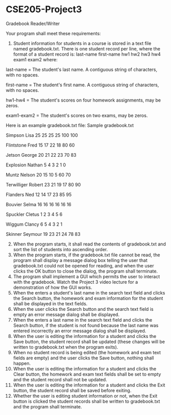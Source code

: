 # CSE205-Project3
Gradebook Reader/Writer

Your program shall meet these requirements:

1. Student information for students in a course is stored in a text file named gradebook.txt. There is one student record per line, where the format of a student record is:
last-name first-name hw1 hw2 hw3 hw4 exam1 exam2       where:


last-name = The student's last name. A contiguous string of characters, with no spaces.

first-name = The student's first name. A contiguous string of characters, with no spaces.

hw1-hw4 = The student's scores on four homework assignments, may be zeros.

exam1-exam2 = The student's scores on two exams, may be zeros.

Here is an example gradebook.txt file: Sample gradebook.txt

Simpson Lisa 25 25 25 25 100 100

Flintstone Fred 15 17 22 18 80 60

Jetson George 20 21 22 23 70 83

Explosion Nathan 5 4 3 2 1 0

Muntz Nelson 20 15 10 5 60 70

Terwilliger Robert 23 21 19 17 80 90

Flanders Ned 12 14 17 23 85 95

Bouvier Selma 16 16 16 16 16 16

Spuckler Cletus 1 2 3 4 5 6

Wiggum Clancy 6 5 4 3 2 1

Skinner Seymour 19 23 21 24 78 83

2. When the program starts, it shall read the contents of gradebook.txt and sort the list of students into ascending order.
3. When the program starts, if the gradebook.txt file cannot be read, the program shall display a message dialog box telling the user that gradebook.txt could not be opened for reading, and when the user clicks the OK button to close the dialog, the program shall terminate.
4. The program shall implement a GUI which permits the user to interact with the gradebook. Watch the Project 3 video lecture for a demonstration of how the GUI works.
5. When the enters a student's last name in the search text field and clicks the Search button, the homework and exam information for the student shall be displayed in the text fields.
6. When the user clicks the Search button and the search text field is empty an error message dialog shall be displayed.
7. When the enters a last name in the search text field and clicks the Search button, if the student is not found because the last name was entered incorrectly an error message dialog shall be displayed.
8. When the user is editing the information for a student and clicks the Save button, the student record shall be updated (these changes will be written to gradebook.txt when the program exits).
9. When no student record is being edited (the homework and exam text fields are empty) and the user clicks the Save button, nothing shall happen.
10. When the user is editing the information for a student and clicks the Clear button, the homework and exam text fields shall be set to empty and the student record shall not be updated.
11. When the user is editing the information for a student and clicks the Exit button, the student record shall be saved before exiting.
12. Whether the user is editing student information or not, when the Exit button is clicked the student records shall be written to gradebook.txt and the program shall terminate.
